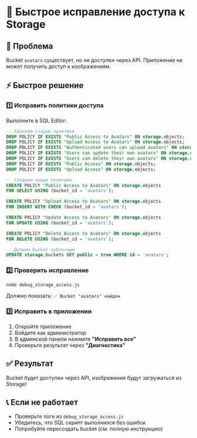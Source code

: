 # 🚀 Быстрое исправление доступа к Storage

## 🎯 Проблема
Bucket `avatars` существует, но не доступен через API. Приложение не может получить доступ к изображениям.

## ⚡ Быстрое решение

### 1️⃣ Исправить политики доступа
Выполните в SQL Editor:

```sql
-- Удаляем старые политики
DROP POLICY IF EXISTS "Public Access to Avatars" ON storage.objects;
DROP POLICY IF EXISTS "Upload Access to Avatars" ON storage.objects;
DROP POLICY IF EXISTS "Authenticated users can upload avatars" ON storage.objects;
DROP POLICY IF EXISTS "Users can update their own avatars" ON storage.objects;
DROP POLICY IF EXISTS "Users can delete their own avatars" ON storage.objects;
DROP POLICY IF EXISTS "Public Access" ON storage.objects;
DROP POLICY IF EXISTS "Upload Access" ON storage.objects;

-- Создаем новые политики
CREATE POLICY "Public Access to Avatars" ON storage.objects
FOR SELECT USING (bucket_id = 'avatars');

CREATE POLICY "Upload Access to Avatars" ON storage.objects
FOR INSERT WITH CHECK (bucket_id = 'avatars');

CREATE POLICY "Update Access to Avatars" ON storage.objects
FOR UPDATE USING (bucket_id = 'avatars');

CREATE POLICY "Delete Access to Avatars" ON storage.objects
FOR DELETE USING (bucket_id = 'avatars');

-- Делаем bucket публичным
UPDATE storage.buckets SET public = true WHERE id = 'avatars';
```

### 2️⃣ Проверить исправление
```bash
node debug_storage_access.js
```
Должно показать: `✅ Bucket "avatars" найден`

### 3️⃣ Исправить в приложении
1. Откройте приложение
2. Войдите как администратор
3. В админской панели нажмите **"Исправить все"**
4. Проверьте результат через **"Диагностика"**

## ✅ Результат
Bucket будет доступен через API, изображения будут загружаться из Storage!

## 📞 Если не работает
- Проверьте логи из `debug_storage_access.js`
- Убедитесь, что SQL скрипт выполнился без ошибок
- Попробуйте пересоздать bucket (см. полную инструкцию) 